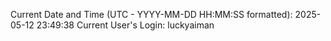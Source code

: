Current Date and Time (UTC - YYYY-MM-DD HH:MM:SS formatted): 2025-05-12 23:49:38
Current User's Login: luckyaiman
